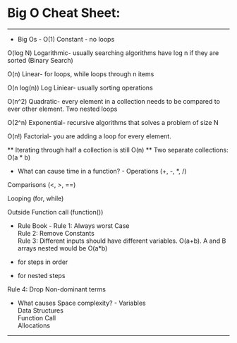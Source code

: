 # Big O Cheat Sheet:

---

- Big Os -
  O(1) Constant - no loops

O(log N) Logarithmic- usually searching algorithms have log n if they are sorted (Binary Search)

O(n) Linear- for loops, while loops through n items

O(n log(n)) Log Liniear- usually sorting operations

O(n^2) Quadratic- every element in a collection needs to be compared to ever other element. Two
nested loops

O(2^n) Exponential- recursive algorithms that solves a problem of size N

O(n!) Factorial- you are adding a loop for every element.

** Iterating through half a collection is still O(n)
** Two separate collections: O(a \* b)

- What can cause time in a function? -
  Operations (+, -, \*, /)

Comparisons (<, >, ==)

Looping (for, while)

Outside Function call (function())

- Rule Book -
  Rule 1: Always worst Case  
  Rule 2: Remove Constants  
  Rule 3: Different inputs should have different variables. O(a+b). A and B arrays nested would be
  O(a\*b)

* for steps in order

- for nested steps

Rule 4: Drop Non-dominant terms

- What causes Space complexity? -
  Variables  
  Data Structures  
  Function Call  
  Allocations

---
